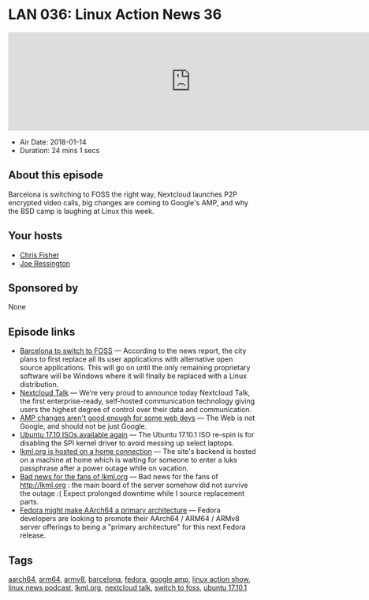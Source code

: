 # LAN 036: Linux Action News 36

<iframe src="https://player.fireside.fm/v2/DAcK9LdX+xAYpxv4E?theme=dark" width="740" height="200" frameborder="0" scrolling="no"></iframe>

* Air Date: 2018-01-14
* Duration: 24 mins 1 secs

## About this episode

Barcelona is switching to FOSS the right way, Nextcloud launches P2P encrypted video calls, big changes are coming to Google's AMP, and why the BSD camp is laughing at Linux this week.

## Your hosts
* [Chris Fisher](https://linuxactionnews.com/hosts/chris)
* [Joe Ressington](https://linuxactionnews.com/hosts/joe)

## Sponsored by

None



## Episode links

  * [Barcelona to switch to FOSS](https://itsfoss.com/barcelona-open-source/ "Barcelona to switch to FOSS") — According to the news report, the city plans to first replace all its user applications with alternative open source applications. This will go on until the only remaining proprietary software will be Windows where it will finally be replaced with a Linux distribution.
  * [Nextcloud Talk](https://nextcloud.com/blog/introducing-a-full-self-hosted-audiovideo-and-chat-communication-platform-nextcloud-talk/ "Nextcloud Talk") — We’re very proud to announce today Nextcloud Talk, the first enterprise-ready, self-hosted communication technology giving users the highest degree of control over their data and communication. 
  * [AMP changes aren't good enough for some web devs](http://ampletter.org/ "AMP changes aren't good enough for some web devs") — The Web is not Google, and should not be just Google. 
  * [Ubuntu 17.10 ISOs available again](https://www.phoronix.com/scan.php?page=news_item&px=Ubuntu-17.10.1-Released "Ubuntu 17.10 ISOs available again") — The Ubuntu 17.10.1 ISO re-spin is for disabling the SPI kernel driver to avoid messing up select laptops. 
  * [lkml.org is hosted on a home connection](https://twitter.com/spaans/status/950997431826767872 "lkml.org is hosted on a home connection") — The site's backend is hosted on a machine at home which is waiting for someone to enter a luks passphrase after a power outage while on vacation. 
  * [Bad news for the fans of lkml.org](https://twitter.com/spaans/status/952304243217756166 "Bad news for the fans of lkml.org") — Bad news for the fans of http://lkml.org : the main board of the server somehow did not survive the outage :( Expect prolonged downtime while I source replacement parts.
  * [Fedora might make AArch64 a primary architecture](https://www.phoronix.com/scan.php?page=news_item&px=Fedora-28-AArch64-Promotion "Fedora might make AArch64 a primary architecture") — Fedora developers are looking to promote their AArch64 / ARM64 / ARMv8 server offerings to being a "primary architecture" for this next Fedora release. 



## Tags

[aarch64](https://linuxactionnews.com/tags/aarch64), [arm64](https://linuxactionnews.com/tags/arm64), [armv8](https://linuxactionnews.com/tags/armv8), [barcelona](https://linuxactionnews.com/tags/barcelona), [fedora](https://linuxactionnews.com/tags/fedora), [google amp](https://linuxactionnews.com/tags/google%20amp), [linux action show](https://linuxactionnews.com/tags/linux%20action%20show), [linux news podcast](https://linuxactionnews.com/tags/linux%20news%20podcast), [lkml.org](https://linuxactionnews.com/tags/lkml.org), [nextcloud talk](https://linuxactionnews.com/tags/nextcloud%20talk), [switch to foss](https://linuxactionnews.com/tags/switch%20to%20foss), [ubuntu 17.10.1](https://linuxactionnews.com/tags/ubuntu%2017.10.1)